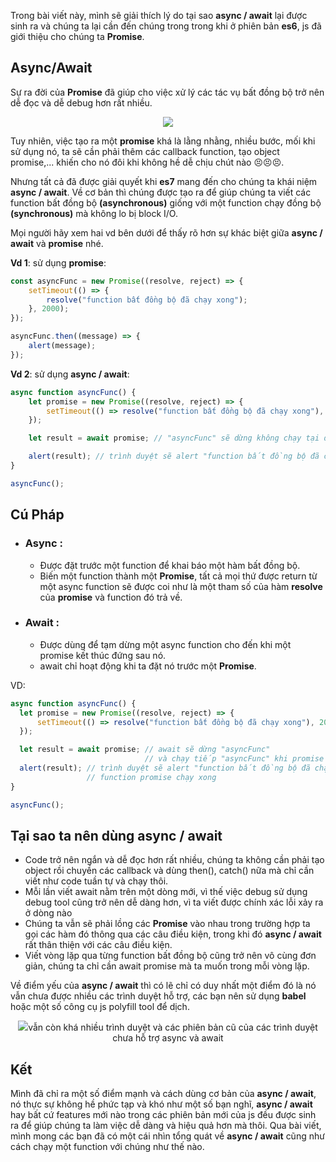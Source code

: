 Trong bài viết này, mình sẽ giải thích lý do tại sao **async / await** lại được sinh ra và chúng ta lại cần đến chúng trong trong khi ở phiên bản **es6**, js đã giới thiệu cho chúng ta **Promise**.
## Async/Await
Sự ra đời của **Promise**  đã giúp cho việc xử lý các tác vụ bất đồng bộ trở nên dễ đọc và dễ debug hơn rất nhiều.

<div align="center">

![](https://images.viblo.asia/c329d0b0-7351-4fda-b5ca-c1fde7921406.png)
    
</div>

Tuy nhiên, việc tạo ra một **promise** khá là lằng nhằng, nhiều bước, mối khi sử dụng nó, ta sẽ cần phải thêm các callback function, tạo object promise,... khiến cho nó đôi khi không hề dễ chịu chút nào :persevere::persevere::persevere:.

Nhưng tất cả đã được giải quyết khi **es7** mang đến cho chúng ta khái niệm **async / await**. Về cơ bản thì chúng được tạo ra để giúp chúng ta viết các function bất đồng bộ **(asynchronous)** giống với một function chạy đồng bộ  **(synchronous)** mà không lo bị block I/O.

Mọi người hãy xem hai vd bên dưới để thấy rõ hơn sự khác biệt giữa **async / await** và **promise** nhé. 

**Vd 1**: sử dụng **promise**:
```javascript
const asyncFunc = new Promise((resolve, reject) => {
    setTimeout(() => {
        resolve("function bất đồng bộ đã chạy xong");
    }, 2000);
});

asyncFunc.then((message) => {
    alert(message);
});
```

**Vd 2**: sử dụng **async / await**:
```javascript
async function asyncFunc() {
    let promise = new Promise((resolve, reject) => {
        setTimeout(() => resolve("function bất đồng bộ đã chạy xong"), 2000)
    });

    let result = await promise; // "asyncFunc" sẽ dừng không chạy tại dòng lệnh này trong 2s

    alert(result); // trình duyệt sẽ alert "function bất đồng bộ đã chạy xong"
}

asyncFunc();
```
## Cú Pháp
* ### Async :
    * Được đặt trước một function để khai báo một hàm bất đồng bộ.
    * Biến một function thành một **Promise**, tất cả mọi thứ được return từ một async function sẽ được coi như là một tham số của hàm **resolve** của **promise** và function đó trả về.
    
 * ### Await :
    * Được dùng để tạm dừng một async function cho đến khi một promise kết thúc đứng sau nó.
    * await chỉ hoạt động khi ta đặt nó trước một **Promise**.


  VD: 
  ```javascript
async function asyncFunc() {
    let promise = new Promise((resolve, reject) => {
        setTimeout(() => resolve("function bất đồng bộ đã chạy xong"), 2000)
    });

    let result = await promise; // await sẽ dừng "asyncFunc"
                                // và chạy tiếp "asyncFunc" khi promise chạy xong
    alert(result); // trình duyệt sẽ alert "function bất đồng bộ đã chạy xong" chỉ chạy khi
                   // function promise chạy xong
}

asyncFunc();
```

## Tại sao ta nên dùng async / await
* Code trở nên ngắn và dễ đọc hơn rất nhiều, chúng ta không cần phải tạo object rồi chuyền các callback và dùng then(), catch() nữa mà chỉ cần viết như code tuần tự và chạy thôi.
* Mỗi lần viết await nằm trên một dòng mới, vì thế việc debug sử dụng debug tool cũng trở nên dễ dàng hơn, vì ta viết được chính xác lỗi xảy ra ở dòng nào 
* Chúng ta vẫn sẽ phải lồng các **Promise** vào nhau trong trường hợp ta gọi các hàm đó thông qua các câu điều kiện, trong khi đó **async / await** rất thân thiện với các câu điều kiện.
* Viết vòng lặp qua từng function bất đồng bộ cũng trở nên vô cùng đơn giản, chúng ta chỉ cần await promise mà ta muốn trong mỗi vòng lặp.

Về điểm yếu của **async / await** thì có lẽ chỉ có duy nhất một điểm đó là nó vẫn chưa được nhiều các trình duyệt hỗ trợ, các bạn nên sử dụng  **babel** hoặc một số công cụ js polyfill tool để dịch.

<div align="center">

![](https://images.viblo.asia/1cd29707-486b-433e-8fe2-1569314ee2d6.png)vẫn còn khá nhiều trình duyệt và các phiên bản cũ của các trình duyệt chưa hỗ trợ async và await
</div>

## Kết
Mình đã chỉ ra một số điểm mạnh và cách dùng cơ bản của **async / await**, nó thực sự không hề phức tạp và khó như một số bạn nghĩ, **async / await** hay bất cứ features mới nào trong các phiên bản mới của js đều được sinh ra để giúp chúng ta làm việc dễ dàng và hiệu quả hơn mà thôi. Qua bài viết, mình mong các bạn đã có một cái nhìn tổng quát về **async / await** cũng như cách chạy một function với chúng như thế nào.